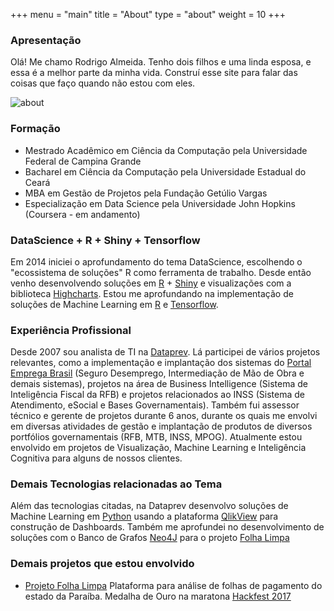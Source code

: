 +++
menu = "main"
title = "About"
type = "about"
weight = 10
+++

### Apresentação

Olá! Me chamo Rodrigo Almeida. Tenho dois filhos e uma linda esposa, e essa é a melhor parte da minha vida.
Construí esse site para falar das coisas que faço quando não estou com eles. 

![about](../images/mac.jpg)

### Formação

- Mestrado Acadêmico em Ciência da Computação pela Universidade Federal de Campina Grande
- Bacharel em Ciência da Computação pela Universidade Estadual do Ceará
- MBA em Gestão de Projetos pela Fundação Getúlio Vargas
- Especialização em Data Science pela Universidade John Hopkins (Coursera - em andamento)


### DataScience + R + Shiny + Tensorflow

Em 2014 iniciei o aprofundamento do tema DataScience, escolhendo o "ecossistema de soluções" R como ferramenta de trabalho. Desde então venho desenvolvendo soluções em [R](https://cran.r-project.org) + [Shiny](http://http://shiny.rstudio.com) e visualizações com a biblioteca [Highcharts](http://highcharts.com). Estou me aprofundando na implementação de soluções de Machine Learning em [R](https://cran.r-project.org) e [Tensorflow](https://www.tensorflow.org). 

### Experiência Profissional

Desde 2007 sou analista de TI na [Dataprev](http://portal.dataprev.gov.br). Lá participei de vários projetos relevantes, como a implementação e implantação dos sistemas do [Portal Emprega Brasil](https://empregabrasil.mte.gov.br/) (Seguro Desemprego, Intermediação de Mão de Obra e demais sistemas), projetos na área de Business Intelligence (Sistema de Inteligência Fiscal da RFB) e projetos relacionados ao INSS (Sistema de Atendimento, eSocial e Bases Governamentais). Também fui assessor técnico e gerente de projetos durante 6 anos, durante os quais me envolvi em diversas atividades de gestão e implantação de produtos de diversos portfólios governamentais (RFB, MTB, INSS, MPOG). Atualmente estou envolvido em projetos de Visualização, Machine Learning e Inteligência Cognitiva para alguns de nossos clientes.


### Demais Tecnologias relacionadas ao Tema

Além das tecnologias citadas, na Dataprev desenvolvo soluções de Machine Learning em [Python](https://www.python.org) usando a plataforma [QlikView](http://qlik.com) para construção de Dashboards. Também me aprofundei no desenvolvimento de soluções com o Banco de Grafos [Neo4J](http://neo4j.org) para o projeto [Folha Limpa](http://folhalimpa.org) 


### Demais projetos que estou envolvido

- [Projeto Folha Limpa](http://folhalimpa.org) Plataforma para análise de folhas de pagamento do estado da Paraíba. Medalha de Ouro na maratona [Hackfest 2017](http://hackfest.com.br)
